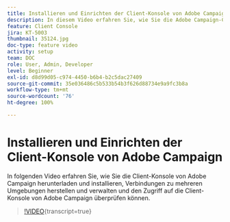 ```yaml
---
title: Installieren und Einrichten der Client-Konsole von Adobe Campaign
description: In diesem Video erfahren Sie, wie Sie die Adobe Campaign-Client-Konsole herunterladen und installieren, Verbindungen zu mehreren Umgebungen erstellen und verwalten und den Zugriff auf die Adobe Campaign-Client-Konsole überprüfen können.
feature: Client Console
jira: KT-5003
thumbnail: 35124.jpg
doc-type: feature video
activity: setup
team: DOC
role: User, Admin, Developer
level: Beginner
exl-id: d8d99d05-c974-4450-b6b4-b2c5dac27409
source-git-commit: 35e036486c5b533b54b3f626d88734e9a9fc3b8a
workflow-type: tm+mt
source-wordcount: '76'
ht-degree: 100%

---
```


# Installieren und Einrichten der Client-Konsole von Adobe Campaign

In folgenden Video erfahren Sie, wie Sie die Client-Konsole von Adobe Campaign herunterladen und installieren, Verbindungen zu mehreren Umgebungen herstellen und verwalten und den Zugriff auf die Client-Konsole von Adobe Campaign überprüfen können.

>[!VIDEO](https://video.tv.adobe.com/v/35124?quality=12&learn=on){transcript=true}
